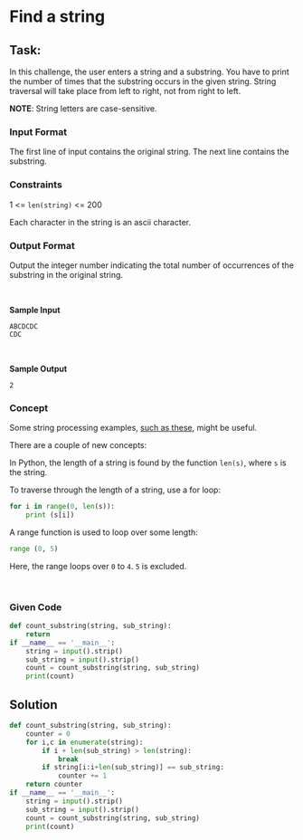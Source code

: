 # Find a string

## Task:

In this challenge, the user enters a string and a substring. You have to print the number of times that the substring occurs in the given string. String traversal will take place from left to right, not from right to left.

**NOTE**: String letters are case-sensitive.


### Input Format

The first line of input contains the original string. The next line contains the substring.

### Constraints

1 <= `len(string)` <= 200

Each character in the string is an ascii character.


### Output Format

Output the integer number indicating the total number of occurrences of the substring in the original string.

<br>

**Sample Input**

```
ABCDCDC
CDC
```

<br>

**Sample Output**

```
2
```



### Concept

Some string processing examples, [such as these](http://www.thelearningpoint.net/computer-science/learning-python-programming-and-data-structures/learning-python-programming-and-data-structures--tutorial-12--string-manipulation), might be useful.

There are a couple of new concepts:

In Python, the length of a string is found by the function `len(s)`, where `s` is the string.

To traverse through the length of a string, use a for loop:

```python
for i in range(0, len(s)):
    print (s[i])
```

A range function is used to loop over some length:

```python
range (0, 5)
```

Here, the range loops over `0` to `4`. `5` is excluded.


<br>


### Given Code

```python
def count_substring(string, sub_string):
    return
if __name__ == '__main__':
    string = input().strip()
    sub_string = input().strip()
    count = count_substring(string, sub_string)
    print(count)
```


## Solution

```python
def count_substring(string, sub_string):
    counter = 0
    for i,c in enumerate(string):
        if i + len(sub_string) > len(string):
            break
        if string[i:i+len(sub_string)] == sub_string:
            counter += 1
    return counter
if __name__ == '__main__':
    string = input().strip()
    sub_string = input().strip()
    count = count_substring(string, sub_string)
    print(count)
```
